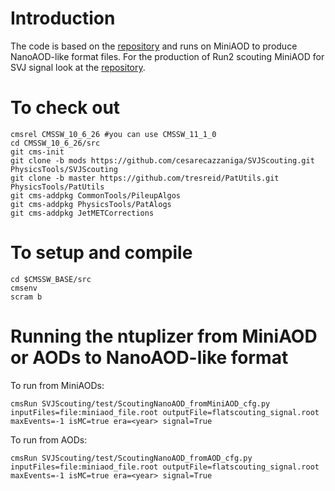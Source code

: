 
# Introduction
The code is based on the [repository](https://github.com/mgaisd/SVJScouting) and runs on MiniAOD to produce NanoAOD-like format files.
For the production of Run2 scouting MiniAOD for SVJ signal look at the [repository](https://github.com/cms-svj/SVJProduction).


# To check out
```
cmsrel CMSSW_10_6_26 #you can use CMSSW_11_1_0
cd CMSSW_10_6_26/src
git cms-init
git clone -b mods https://github.com/cesarecazzaniga/SVJScouting.git PhysicsTools/SVJScouting
git clone -b master https://github.com/tresreid/PatUtils.git PhysicsTools/PatUtils
git cms-addpkg CommonTools/PileupAlgos
git cms-addpkg PhysicsTools/PatAlogs
git cms-addpkg JetMETCorrections
```

# To setup and compile
```
cd $CMSSW_BASE/src
cmsenv
scram b
```

# Running the ntuplizer from MiniAOD or AODs to NanoAOD-like format
To run from MiniAODs:

```
cmsRun SVJScouting/test/ScoutingNanoAOD_fromMiniAOD_cfg.py inputFiles=file:miniaod_file.root outputFile=flatscouting_signal.root maxEvents=-1 isMC=true era=<year> signal=True
```

To run from AODs:

```
cmsRun SVJScouting/test/ScoutingNanoAOD_fromAOD_cfg.py inputFiles=file:miniaod_file.root outputFile=flatscouting_signal.root maxEvents=-1 isMC=true era=<year> signal=True
```

